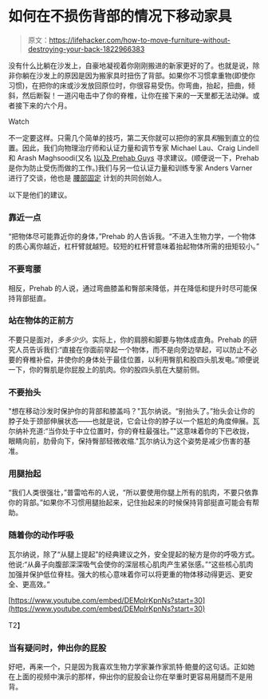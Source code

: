 # 如何在不损伤背部的情况下移动家具

> 原文：<https://lifehacker.com/how-to-move-furniture-without-destroying-your-back-1822966383>

没有什么比躺在沙发上，自豪地凝视着你刚刚搬进的新家更好的了。也就是说，除非你躺在沙发上的原因是因为搬家具时扭伤了背部。如果你不习惯拿重物(即使你习惯)，在把你的床或沙发放回原位时，你很容易受伤。你弯曲，抬起，扭曲，倾斜，然后断裂！一道闪电击中了你的脊椎，让你在接下来的一天里都无法动弹。或者接下来的六个月。

Watch

不一定要这样。只需几个简单的技巧，第二天你就可以把你的家具*和*搬到直立的位置。因此，我们向物理治疗师和认证力量和调节专家 Michael Lau、Craig Lindell 和 Arash Maghsoodi(又名 [)以及 Prehab Guys](https://www.instagram.com/theprehabguys) 寻求建议。(顺便说一下，Prehab 是你为防止受伤而做的工作。)我们与另一位认证力量和训练专家 Anders Varner 进行了交谈，他也是 [腰部固定](http://www.thelowbackfix.com) 计划的共同创始人。

以下是他们的建议。

### **靠近一点**

“把物体尽可能靠近你的身体，”Prehab 的人告诉我。“不进入生物力学，一个物体的质心离你越近，杠杆臂就越短。较短的杠杆臂意味着抬起物体所需的扭矩较小。”

### **不要弯腰**

相反，Prehab 的人说，通过弯曲膝盖和臀部来降低，并在降低和提升时尽可能保持背部挺直。

### **站在物体的正前方**

不要只是面对，*多多少少*。实际上，你的肩膀和脚要与物体成直角。Prehab 的研究人员告诉我们:“直接在你面前举起一个物体，而不是向旁边举起，可以防止不必要的脊椎补偿，并使你的身体处于最佳位置，以利用臀肌和股四头肌发电。”顺便说一下，你的臀肌是你屁股上的肌肉。你的股四头肌在大腿前侧。

### **不要抬头**

"想在移动沙发时保护你的背部和膝盖吗？"瓦尔纳说。“别抬头了。”抬头会让你的脖子处于颈部伸展状态——也就是说，它会让你的脖子以一个尴尬的角度伸展。瓦尔纳补充道:“当你处于中立位置时，你的脊柱最强壮。”"这意味着你的下巴收拢，眼睛向前，肋骨向下，保持臀部轻微收缩."瓦尔纳认为这个姿势是减少伤害的基准。

### **用腿抬起**

“我们人类很强壮，”普雷哈布的人说，“所以要使用你腿上所有的肌肉，不要只依靠你的背部。”如果你不习惯用腿抬起来，记住抬起来的时候保持背部挺直可能会有帮助。

### **随着你的动作呼吸**

瓦尔纳说，除了“从腿上提起”的经典建议之外，安全提起的秘方是你的呼吸方式。他说:“从鼻子向腹部深深吸气会使你的深层核心肌肉产生紧张感。”“这些核心肌肉加强并保护低位脊柱。强大的核心意味着你可以将更重的物体移动得更远、更安全、更高效。”

[https://www.youtube.com/embed/DEMpIrKpnNs?start=30](https://www.youtube.com/embed/DEMpIrKpnNs?start=30)

T2】

### 当有疑问时，伸出你的屁股

好吧，再来一个，只是因为我喜欢生物力学家兼作家凯特·鲍曼的这句话。正如她在上面的视频中演示的那样，伸出你的屁股会让你在举重时更容易用腿而不是用背。